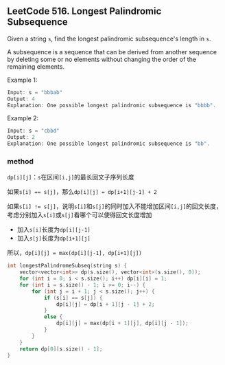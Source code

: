 ## LeetCode 516. Longest Palindromic Subsequence

Given a string `s`, find the longest palindromic subsequence's length in `s`.

A subsequence is a sequence that can be derived from another sequence by deleting some or no elements without changing the order of the remaining elements.

Example 1:
```cpp
Input: s = "bbbab"
Output: 4
Explanation: One possible longest palindromic subsequence is "bbbb".
```
Example 2:
```cpp
Input: s = "cbbd"
Output: 2
Explanation: One possible longest palindromic subsequence is "bb".
```

### method 

`dp[i][j]`：`s`在区间`[i,j]`的最长回文子序列长度

如果`s[i] == s[j]`，那么`dp[i][j] = dp[i+1][j-1] + 2`

如果`s[i] != s[j]`，说明`s[i]`和`s[j]`的同时加入不能增加区间`[i,j]`的回文长度，考虑分别加入`s[i]`或`s[j]`看哪个可以使得回文长度增加

+ 加入`s[i]`长度为`dp[i][j-1]`
+ 加入`s[j]`长度为`dp[i+1][j]`

所以，`dp[i][j] = max(dp[i][j-1], dp[i+1][j])`

```cpp
int longestPalindromeSubseq(string s) {
    vector<vector<int>> dp(s.size(), vector<int>(s.size(), 0));
    for (int i = 0; i < s.size(); i++) dp[i][i] = 1;
    for (int i = s.size() - 1; i >= 0; i--) {
        for (int j = i + 1; j < s.size(); j++) {
            if (s[i] == s[j]) {
                dp[i][j] = dp[i + 1][j - 1] + 2;
            }
            else {
                dp[i][j] = max(dp[i + 1][j], dp[i][j - 1]);
            }
        }
    }
    return dp[0][s.size() - 1];
}
```